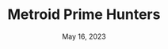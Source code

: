 ---
layout: nds
title: "Metroid Prime Hunters"
categories:
 - approved
 - nds
 - universal
 - safe
tags:
- metroid
date: May 16, 2023
permalink: /games/metroid-prime-hunters/play/details
publisher: Nintendo
gid: metroid-prime-hunters
---